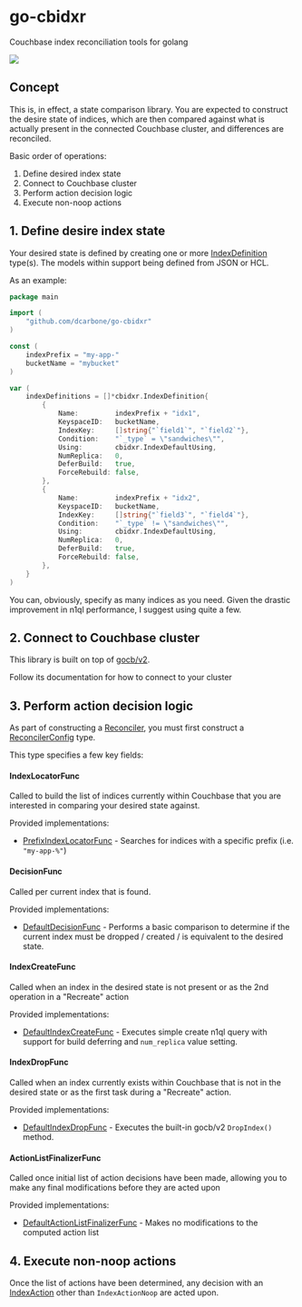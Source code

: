 # go-cbidxr
Couchbase index reconciliation tools for golang

[![](https://img.shields.io/badge/godoc-reference-5272B4.svg?style=flat-square)](https://godoc.org/github.com/dcarbone/go-cbidxr)

## Concept
This is, in effect, a state comparison library.  You are expected to construct the desire state of indices, which are 
then compared against what is actually present in the connected Couchbase cluster, and differences are reconciled.

Basic order of operations:

1. Define desired index state
1. Connect to Couchbase cluster
1. Perform action decision logic
1. Execute non-noop actions

## 1. Define desire index state
Your desired state is defined by creating one or more [IndexDefinition](https://godoc.org/github.com/dcarbone/go-cbidxr#IndexDefinition)
type(s).  The models within support being defined from JSON or HCL.

As an example:

```go
package main

import (
    "github.com/dcarbone/go-cbidxr"
)

const (
    indexPrefix = "my-app-"
    bucketName = "mybucket"
)

var (
    indexDefinitions = []*cbidxr.IndexDefinition{
        {
            Name:         indexPrefix + "idx1",
            KeyspaceID:   bucketName,
            IndexKey:     []string{"`field1`", "`field2`"},
            Condition:    "`_type` = \"sandwiches\"",
            Using:        cbidxr.IndexDefaultUsing,
            NumReplica:   0,
            DeferBuild:   true,
            ForceRebuild: false,
        },
        {
            Name:         indexPrefix + "idx2",
            KeyspaceID:   bucketName,
            IndexKey:     []string{"`field3`", "`field4`"},
            Condition:    "`_type` != \"sandwiches\"",
            Using:        cbidxr.IndexDefaultUsing,
            NumReplica:   0,
            DeferBuild:   true,
            ForceRebuild: false,
        },
    }
)
```

You can, obviously, specify as many indices as you need.  Given the drastic improvement in n1ql performance, I suggest
using quite a few.

## 2. Connect to Couchbase cluster

This library is built on top of [gocb/v2](https://pkg.go.dev/github.com/couchbase/gocb/v2).

Follow its documentation for how to connect to your cluster

## 3. Perform action decision logic

As part of constructing a [Reconciler](https://godoc.org/github.com/dcarbone/go-cbidxr#Reconciler), you must first
construct a [ReconcilerConfig](https://godoc.org/github.com/dcarbone/go-cbidxr#ReconcilerConfig) type.

This type specifies a few key fields:

#### IndexLocatorFunc
Called to build the list of indices currently within Couchbase that you are interested in comparing your
desired state against.

Provided implementations:
* [PrefixIndexLocatorFunc](https://godoc.org/github.com/dcarbone/go-cbidxr#PrefixIndexLocatorFunc) - Searches for
indices with a specific prefix (i.e. `"my-app-%"`)

#### DecisionFunc
Called per current index that is found.

Provided implementations:
*  [DefaultDecisionFunc](https://godoc.org/github.com/dcarbone/go-cbidxr#DefaultDecisionFunc) - Performs a basic
comparison to determine if the current index must be dropped / created / is equivalent to the desired state.

#### IndexCreateFunc
Called when an index in the desired state is not present or as the 2nd operation in a "Recreate" 
action

Provided implementations:
* [DefaultIndexCreateFunc](https://godoc.org/github.com/dcarbone/go-cbidxr#DefaultIndexCreateFunc) - Executes simple
create n1ql query with support for build deferring and `num_replica` value setting.

#### IndexDropFunc
Called when an index currently exists within Couchbase that is not in the desired state or as the
first task during a "Recreate" action.

Provided implementations:
* [DefaultIndexDropFunc](https://godoc.org/github.com/dcarbone/go-cbidxr#DefaultIndexDropFunc) - Executes the built-in
gocb/v2 `DropIndex()` method.

#### ActionListFinalizerFunc
Called once initial list of action decisions have been made, allowing you to make any final modifications before they 
are acted upon

Provided implementations:
* [DefaultActionListFinalizerFunc](https://godoc.org/github.com/dcarbone/go-cbidxr#DefaultActionListFinalizerFunc) -
Makes no modifications to the computed action list

## 4. Execute non-noop actions
Once the list of actions have been determined, any decision with an [IndexAction](https://godoc.org/github.com/dcarbone/go-cbidxr#IndexAction)
other than `IndexActionNoop` are acted upon.